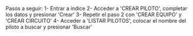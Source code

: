 Pasos a seguir:
1- Entrar a indice
2- Acceder a 'CREAR PILOTO', completar los datos y presionar 'Crear'
3- Repetir el paso 2 con 'CREAR EQUIPO' y 'CREAR CIRCUITO'
4- Acceder a 'LISTAR PILOTOS', colocar el nombre del piloto a buscar y presionar 'Buscar'